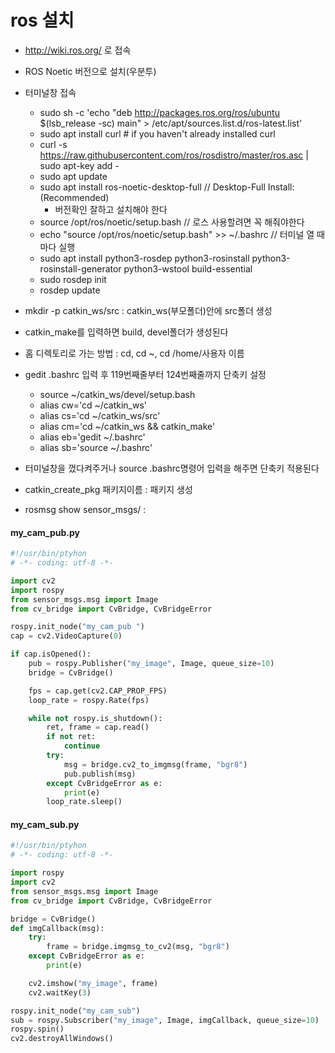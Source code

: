 # ros 설치
- http://wiki.ros.org/ 로 접속
- ROS Noetic 버전으로 설치(우분투)
- 터미널창 접속
  - sudo sh -c 'echo "deb http://packages.ros.org/ros/ubuntu $(lsb_release -sc) main" > /etc/apt/sources.list.d/ros-latest.list'
  - sudo apt install curl # if you haven't already installed curl
  - curl -s https://raw.githubusercontent.com/ros/rosdistro/master/ros.asc | sudo apt-key add -
  - sudo apt update
  - sudo apt install ros-noetic-desktop-full // Desktop-Full Install: (Recommended) 
    - 버전확인 잘하고 설치해야 한다
  - source /opt/ros/noetic/setup.bash // 로스 사용할려면 꼭 해줘야한다
  - echo "source /opt/ros/noetic/setup.bash" >> ~/.bashrc // 터미널 열 때마다 실행
  - sudo apt install python3-rosdep python3-rosinstall python3-rosinstall-generator python3-wstool build-essential
  - sudo rosdep init
  - rosdep update

- mkdir -p catkin_ws/src : catkin_ws(부모폴더)안에 src폴더 생성
- catkin_make를 입력하면 build, devel폴더가 생성된다
- 홈 디렉토리로 가는 방법 : cd, cd ~, cd /home/사용자 이름


- gedit .bashrc 입력 후 119번째줄부터 124번째줄까지 단축키 설정
  - source ~/catkin_ws/devel/setup.bash
  - alias cw='cd ~/catkin_ws'
  - alias cs='cd ~/catkin_ws/src'
  - alias cm='cd ~/catkin_ws && catkin_make'
  - alias eb='gedit ~/.bashrc'
  - alias sb='source ~/.bashrc'

- 터미널창을 껐다켜주거나 source .bashrc명령어 입력을 해주면 단축키 적용된다


- catkin_create_pkg 패키지이름 : 패키지 생성
- rosmsg show sensor_msgs/ : 



#### my_cam_pub.py
```python
#!/usr/bin/ptyhon
# -*- coding: utf-8 -*-

import cv2
import rospy
from sensor_msgs.msg import Image
from cv_bridge import CvBridge, CvBridgeError

rospy.init_node("my_cam_pub ")
cap = cv2.VideoCapture(0)

if cap.isOpened():
    pub = rospy.Publisher("my_image", Image, queue_size=10)
    bridge = CvBridge()

    fps = cap.get(cv2.CAP_PROP_FPS) 
    loop_rate = rospy.Rate(fps)

    while not rospy.is_shutdown():
        ret, frame = cap.read()
        if not ret:
            continue
        try:
            msg = bridge.cv2_to_imgmsg(frame, "bgr8")
            pub.publish(msg)
        except CvBridgeError as e:
            print(e)
        loop_rate.sleep()
```


#### my_cam_sub.py
```python
#!/usr/bin/ptyhon
# -*- coding: utf-8 -*-

import rospy
import cv2
from sensor_msgs.msg import Image
from cv_bridge import CvBridge, CvBridgeError

bridge = CvBridge()
def imgCallback(msg):
    try:
        frame = bridge.imgmsg_to_cv2(msg, "bgr8")
    except CvBridgeError as e:
        print(e)

    cv2.imshow("my_image", frame)
    cv2.waitKey(3)

rospy.init_node("my_cam_sub")
sub = rospy.Subscriber("my_image", Image, imgCallback, queue_size=10)
rospy.spin()
cv2.destroyAllWindows()
```

